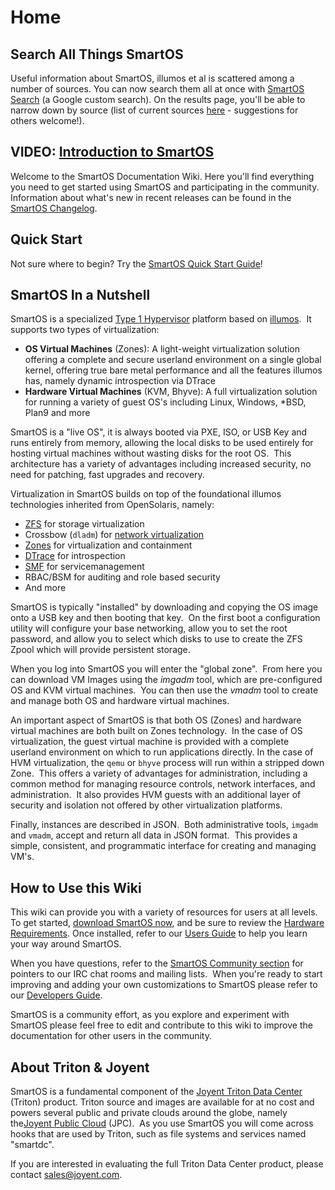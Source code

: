 # Home

## Search All Things SmartOS

Useful information about SmartOS, illumos et al is scattered among
a number of sources. You can now search them all at once with
[SmartOS Search][smartos-search] (a Google custom search). On the
results page, you'll be able to narrow down by source (list of
current sources [here][smartos-sources] - suggestions for others welcome!).

[smartos-search]: http://smartos.org/search/
[smartos-sources]: http://smartos.org/2013/02/04/smartos-news-feb-4-2013/

## VIDEO: [Introduction to SmartOS][intro-video]

[intro-video]: http://smartos.org/2012/08/21/introduction-to-smartos/

Welcome to the SmartOS Documentation Wiki. Here you'll find everything
you need to get started using SmartOS and participating in the
community. Information about what's new in recent releases can be
found in the [SmartOS Changelog][smartos-changelog].

[smartos-changelog]: https://us-east.manta.joyent.com/Joyent_Dev/public/SmartOS/smartos.html

## Quick Start

Not sure where to begin? Try the
[SmartOS Quick Start Guide][smartos-users-guide]!

[smartos-users-guide]: smartos-users-guide.md

## SmartOS In a Nutshell

SmartOS is a specialized [Type 1 Hypervisor][type1-vmm] platform
based on [illumos][illumos].  It supports two types of virtualization:

[type1-vmm]: http://en.wikipedia.org/wiki/Hypervisor
[illumos]: https://illumos.org

- **OS Virtual Machines** (Zones): A light-weight virtualization
  solution offering a complete and secure userland environment
  on a single global kernel, offering true bare metal performance
  and all the features illumos has, namely dynamic introspection
  via DTrace
- **Hardware Virtual Machines** (KVM, Bhyve): A full virtualization
  solution for running a variety of guest OS's including Linux,
  Windows, \*BSD, Plan9 and more

SmartOS is a "live OS", it is always booted via PXE, ISO, or USB
Key and runs entirely from memory, allowing the local disks to be
used entirely for hosting virtual machines without wasting disks
for the root OS.  This architecture has a variety of advantages
including increased security, no need for patching, fast upgrades
and recovery.

Virtualization in SmartOS builds on top of the foundational illumos
technologies inherited from OpenSolaris, namely:

- [ZFS][zfs] for storage virtualization
- Crossbow (`dladm`) for [network virtualization][networking]
- [Zones][zones] for virtualization and containment
- [DTrace][dtrace] for introspection
- [SMF][smf] for servicemanagement
- RBAC/BSM for auditing and role based security
- And more

[zfs]: zfs.md
[networking]: networking-and-network-virtualization.md
[zones]: smartos-virtualization.md
[dtrace]: dtrace.md
[smf]: basic-smf-commands.md

SmartOS is typically "installed" by downloading and copying the OS
image onto a USB key and then booting that key.  On the first boot
a configuration utility will configure your base networking, allow
you to set the root password, and allow you to select which disks
to use to create the ZFS Zpool which will provide persistent storage.

When you log into SmartOS you will enter the "global zone".  From
here you can download VM Images using the *imgadm* tool, which are
pre-configured OS and KVM virtual machines.  You can then use the
*vmadm* tool to create and manage both OS and hardware virtual
machines.

An important aspect of SmartOS is that both OS (Zones) and hardware
virtual machines are both built on Zones technology.  In the case
of OS virtualization, the guest virtual machine is provided with a
complete userland environment on which to run applications directly.
In the case of HVM virtualization, the `qemu` or `bhyve`  process
will run within a stripped down Zone.  This offers a variety of
advantages for administration, including a common method for managing
resource controls, network interfaces, and administration.  It also
provides HVM guests with an additional layer of security and isolation
not offered by other virtualization platforms.

Finally, instances are described in JSON.  Both administrative
tools, `imgadm` and `vmadm`, accept and return all data in JSON
format.  This provides a simple, consistent, and programmatic
interface for creating and managing VM's.

## How to Use this Wiki

This wiki can provide you with a variety of resources for users at
all levels.  To get started, [download SmartOS now](download-smartos.md),
and be sure to review the [Hardware Requirements](hardware-requirements.md).
Once installed, refer to our [Users Guide][smartos-users-guide] to help
you learn your way around SmartOS.

When you have questions, refer to the
[SmartOS Community section](the-smartos-community.md) for pointers to
our IRC chat rooms and mailing lists.  When you're ready to start
improving and adding your own customizations to SmartOS please refer to our
[Developers Guide](smartos-developers-guide.md).

SmartOS is a community effort, as you explore and experiment with
SmartOS please feel free to edit and contribute to this wiki to
improve the documentation for other users in the community.

## About Triton &amp; Joyent

SmartOS is a fundamental component of the [Joyent Triton Data
Center](http://www.joyent.com/triton/) (Triton) product. Triton
source and images are available for at no cost and powers several
public and private clouds around the globe, namely the[Joyent Public
Cloud](http://www.joyentcloud.com) (JPC).  As you use SmartOS you
will come across hooks that are used by Triton, such as file systems
and services named "smartdc".

If you are interested in evaluating the full Triton Data Center
product, please contact <sales@joyent.com>.
